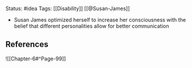 Status: #idea
Tags: [[Disability]] [[@Susan-James]]

* Susan James optimized herself to increase her consciousness with the belief that different personalities allow for better communication

## References

![[Chapter-6#^Page-99]]